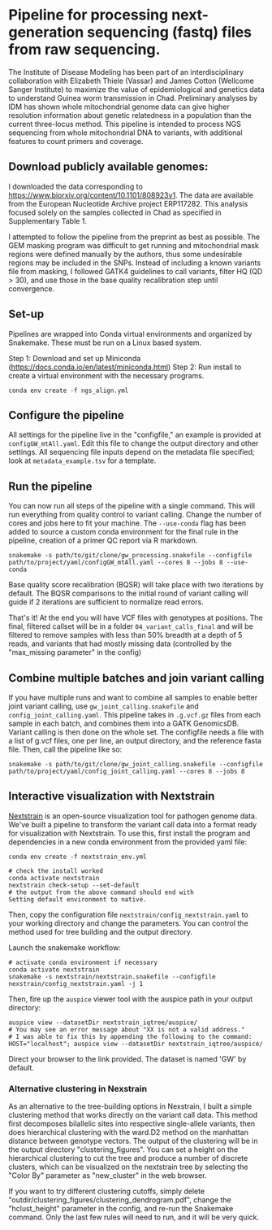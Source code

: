 # Pipeline for processing next-generation sequencing (fastq) files from raw sequencing.

The Institute of Disease Modeling has been part of an interdisciplinary  collaboration with Elizabeth Thiele (Vassar) and James Cotton (Wellcome Sanger Institute) to maximize the value of epidemiological and genetics data to understand Guinea worm transmission in Chad. Preliminary analyses by IDM has shown whole mitochondrial genome data can give higher resolution information about genetic relatedness in a population than the current three-locus method. 
This pipeline is intended to process NGS sequencing from whole mitochondrial DNA to variants, with additional features to count primers and coverage. 


## Download publicly available genomes:
I downloaded the data corresponding to https://www.biorxiv.org/content/10.1101/808923v1. The data are available from the European Nucleotide Archive project ERP117282. This analysis focused solely on the samples collected in Chad as specified in Supplementary Table 1.

I attempted to follow the pipeline from the preprint as best as possible. The GEM masking program was difficult to get running and mitochondrial mask regions were defined manually by the authors, thus some undesirable regions may be included in the SNPs. Instead of including a known variants file from masking, I followed GATK4 guidelines to call variants, filter HQ (QD > 30), and use those in the base quality recalibration step until convergence.

## Set-up
Pipelines are wrapped into Conda virtual environments and organized by Snakemake. These must be run on a Linux based system.

Step 1: Download and set up Miniconda (https://docs.conda.io/en/latest/miniconda.html)
Step 2: Run install to create a virtual environment with the necessary programs.
```
conda env create -f ngs_align.yml
```

## Configure the pipeline
All settings for the pipeline live in the "configfile," an example is provided at `configGW_mtAll.yaml`. Edit this file to change the output directory and other settings. All sequencing file inputs depend on the metadata file specified; look at `metadata_example.tsv` for a template. 

## Run the pipeline
You can now run all steps of the pipeline with a single command. This will run everything from quality control to variant calling. Change the number of cores and jobs here to fit your machine. The `--use-conda` flag has been added to source a custom conda environment for the final rule in the pipeline, creation of a primer QC report via R markdown. 
```
snakemake -s path/to/git/clone/gw_processing.snakefile --configfile path/to/project/yaml/configGW_mtAll.yaml --cores 8 --jobs 8 --use-conda
```
Base quality score recalibration (BQSR) will take place with two iterations by default. The BQSR comparisons to the initial round of variant calling will guide if 2 iterations are sufficient to normalize read errors.

That's it! At the end you will have VCF files with genotypes at positions. The final, filtered callset will be in a folder `04_variant_calls_final` and will be filtered to remove samples with less than 50% breadth at a depth of 5 reads, and variants that had mostly missing data (controlled by the "max_missing parameter" in the config)

## Combine multiple batches and join variant calling
If you have multiple runs and want to combine all samples to enable better joint variant calling, use `gw_joint_calling.snakefile` and `config_joint_calling.yaml`. This pipeline takes in `.g.vcf.gz` files from each sample in each batch, and combines them into a GATK GenomicsDB. Variant calling is then done on the whole set. The configfile needs a file with a list of g.vcf files, one per line, an output directory, and the reference fasta file. Then, call the pipeline like so:
```
snakemake -s path/to/git/clone/gw_joint_calling.snakefile --configfile path/to/project/yaml/config_joint_calling.yaml --cores 8 --jobs 8
```

## Interactive visualization with Nextstrain
[Nextstrain](https://nextstrain.org/) is an open-source visualization tool for pathogen genome data. We've built a pipeline to transform the variant call data into a format ready for visualization with Nextstrain. To use this, first install the program and dependencies in a new conda environment from the provided yaml file:
```
conda env create -f nextstrain_env.yml

# check the install worked
conda activate nextstrain
nextstrain check-setup --set-default
# the output from the above command should end with 
Setting default environment to native.
```
Then, copy the configuration file `nextstrain/config_nextstrain.yaml` to your working directory and change the parameters. You can control the method used for tree building and the output directory. 

Launch the snakemake workflow: 
```
# activate conda environment if necessary
conda activate nextstrain
snakemake -s nextstrain/nextstrain.snakefile --configfile nexstrain/config_nextstrain.yaml -j 1
```

Then, fire up the `auspice` viewer tool with the auspice path in your output directory:
```
auspice view --datasetDir nextstrain_iqtree/auspice/
# You may see an error message about "XX is not a valid address."
# I was able to fix this by appending the following to the command:
HOST="localhost"; auspice view --datasetDir nextstrain_iqtree/auspice/
```
Direct your browser to the link provided. The dataset is named 'GW' by default.

### Alternative clustering in Nexstrain
As an alternative to the tree-building options in Nexstrain, I built a simple clustering method that works directly on the variant call data. This method first decomposes bilallelic sites into respective single-allele variants, then does hierarchical clustering with the ward.D2 method on the manhattan distance between genotype vectors. The output of the clustering will be in the output directory "clustering_figures". You can set a height on the hierarchical clustering to cut the tree and produce a number of discrete clusters, which can be visualized on the nextstrain tree by selecting the "Color By" parameter as "new_cluster" in the web browser. 

If you want to try different clustering cutoffs, simply delete "outdir/clustering_figures/clustering_dendrogram.pdf", change the "hclust_height" parameter in the config, and re-run the Snakemake command. Only the last few rules will need to run, and it will be very quick.
